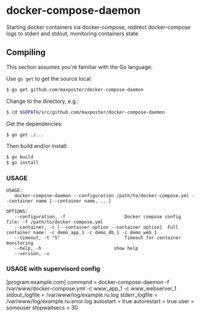 # docker-compose-daemon
Starting docker containers via docker-compose, redirect docker-compose logs to stderr and stdout, monitoring containers state

## Compiling

This section assumes you're familiar with the Go language.

Use <code>go get</code> to get the source local:

```bash
$ go get github.com/maxposter/docker-compose-daemon
```

Change to the directory, e.g.:

```bash
$ cd $GOPATH/src/github.com/maxposter/docker-compose-daemon
```

Get the dependencies:

```bash
$ go get ./...
```

Then build and/or install:

```bash
$ go build
$ go install
```

### USAGE
```
USAGE:
   docker-compose-daemon --configuration /path/to/docker-compose.yml --container name [--container name, ...]

OPTIONS:
   --configuration, -f 						Docker compose config file: -f /path/to/docker-compose.yml
   --container, -c [--container option --container option]	Full container name: -c demo_app_1 -c demo_db_1 -c demo_web_1
   --timeout, -t "5"						Timeout for container monitoring
   --help, -h							show help
   --version, -v
```

### USAGE with supervisord config
[program:example.com]
command = docker-compose-daemon -f /var/www/docker-compose.yml -c www_app_1 -c www_webserver_1
stdout_logfile = /var/www/log/example.ru.log
stderr_logfile = /var/www/log/example.ru.error.log
autostart = true
autorestart = true
user = someuser
stopwaitsecs = 30
